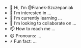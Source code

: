 - 👋 Hi, I’m @Franek-Szczepaniak
- 👀 I’m interested in ...
- 🌱 I’m currently learning ...
- 💞️ I’m looking to collaborate on ...
- 📫 How to reach me ...
- 😄 Pronouns: ...
- ⚡ Fun fact: ...

<!---
Franek-Szczepaniak/Franek-Szczepaniak is a ✨ special ✨ repository because its `README.md` (this file) appears on your GitHub profile.
You can click the Preview link to take a look at your changes.
--->
